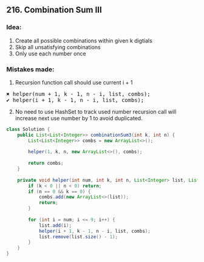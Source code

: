 ## 216. Combination Sum III


### Idea:
1) Create all possible combinations within given k digtials
2) Skip all unsatisfying combinations
3) Only use each number once

### Mistakes made:
1) Recursion function call should use current i + 1
<pre>
✖︎ helper(num + 1, k - 1, n - i, list, combs);
✔︎ helper(i + 1, k - 1, n - i, list, combs);   
</pre>

2) No need to use HashSet to track used number recursion call will increase next use number by 1 to avoid duplicated.



```java
class Solution {
    public List<List<Integer>> combinationSum3(int k, int n) {
        List<List<Integer>> combs = new ArrayList<>();
        
        helper(1, k, n, new ArrayList<>(), combs);
        
        return combs;
    }
    
    private void helper(int num, int k, int n, List<Integer> list, List<List<Integer>> combs) {
        if (k < 0 || n < 0) return;        
        if (n == 0 && k == 0) {
            combs.add(new ArrayList<>(list));
            return;
        }         
        
        for (int i = num; i <= 9; i++) {                                  
            list.add(i);            
            helper(i + 1, k - 1, n - i, list, combs);            
            list.remove(list.size() - 1);                                                
        }                
    }
}
```
